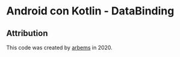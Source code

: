 # Android con Kotlin - DataBinding


## Attribution

This code was created by [arbems](https://github.com/arbems) in 2020.